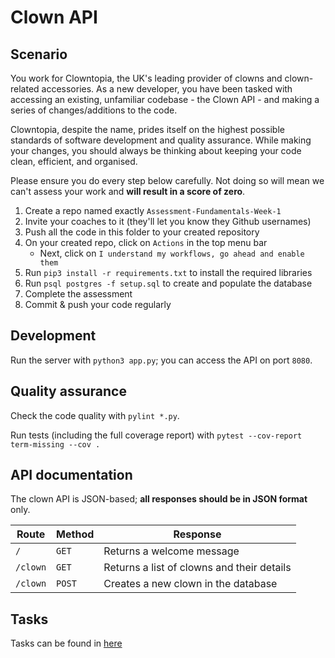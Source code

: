 # Clown API

## Scenario

You work for Clowntopia, the UK's leading provider of clowns and clown-related accessories. As a new developer, you have been tasked with accessing an existing, unfamiliar codebase - the Clown API - and making a series of changes/additions to the code.

Clowntopia, despite the name, prides itself on the highest possible standards of software development and quality assurance. While making your changes, you should always be thinking about keeping your code clean, efficient, and organised.

Please ensure you do every step below carefully. Not doing so will mean we can't assess your work and **will result in a score of zero**.

1. Create a repo named exactly `Assessment-Fundamentals-Week-1`
2. Invite your coaches to it (they'll let you know they Github usernames)
3. Push all the code in this folder to your created repository
4. On your created repo, click on `Actions` in the top menu bar
   - Next, click on `I understand my workflows, go ahead and enable them`
5. Run `pip3 install -r requirements.txt` to install the required libraries
6. Run `psql postgres -f setup.sql` to create and populate the database
7. Complete the assessment
8. Commit & push your code regularly

## Development

Run the server with `python3 app.py`; you can access the API on port `8080`.

## Quality assurance

Check the code quality with `pylint *.py`.

Run tests (including the full coverage report) with `pytest --cov-report term-missing --cov .`

## API documentation

The clown API is JSON-based; **all responses should be in JSON format** only.

| Route    | Method | Response                                   |
| -------- | ------ | ------------------------------------------ |
| `/`      | `GET`  | Returns a welcome message                  |
| `/clown` | `GET`  | Returns a list of clowns and their details |
| `/clown` | `POST` | Creates a new clown in the database        |

## Tasks

Tasks can be found in [here](./tasks.md)

